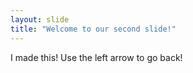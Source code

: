 ```yaml
---
layout: slide
title: "Welcome to our second slide!"
---
```

I made this!
Use the left arrow to go back!
